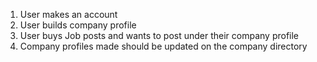 
1. User makes an account
2. User builds company profile
3. User buys Job posts and wants to post under their company profile
4. Company profiles made should be updated on the company directory
